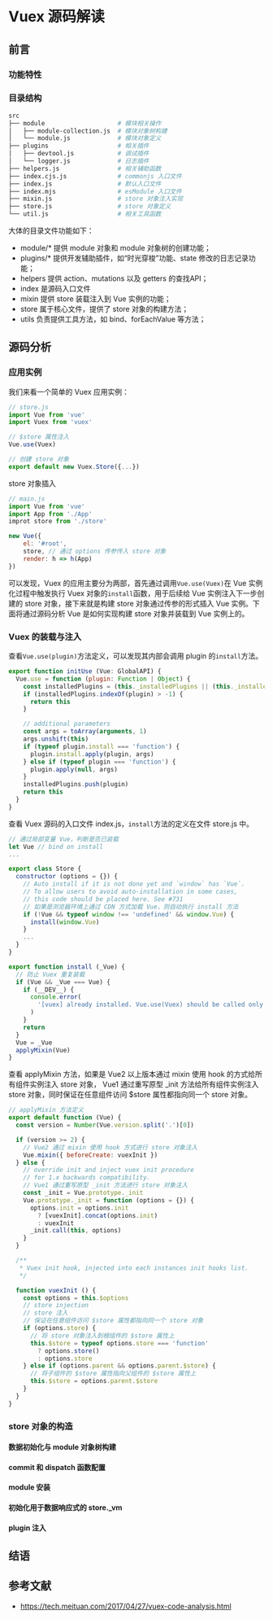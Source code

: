 # Vuex 源码解读

## 前言

### 功能特性

### 目录结构

```sh
src
├── module                    # 模块相关操作
│   ├── module-collection.js  # 模块对象树构建
│   └── module.js             # 模块对象定义
├── plugins                   # 相关插件
│   ├── devtool.js            # 调试插件
│   └── logger.js             # 日志插件
├── helpers.js                # 相关辅助函数
├── index.cjs.js              # commonjs 入口文件
├── index.js                  # 默认入口文件
├── index.mjs                 # esModule 入口文件
├── mixin.js                  # store 对象注入实现
├── store.js                  # store 对象定义
└── util.js                   # 相关工具函数
```

大体的目录文件功能如下：

* module/* 提供 module 对象和 module 对象树的创建功能；
* plugins/* 提供开发辅助插件，如“时光穿梭”功能、state 修改的日志记录功能；
* helpers 提供 action、mutations 以及 getters 的查找API；
* index 是源码入口文件
* mixin 提供 store 装载注入到 Vue 实例的功能；
* store 属于核心文件，提供了 store 对象的构建方法；
* utils 负责提供工具方法，如 bind、forEachValue 等方法；

## 源码分析

### 应用实例

我们来看一个简单的 Vuex 应用实例：

```js
// store.js
import Vue from 'vue'
import Vuex from 'vuex'

// $store 属性注入
Vue.use(Vuex)

// 创建 store 对象
export default new Vuex.Store({...})
```

store 对象插入

```js
// main.js
import Vue from 'vue'
import App from './App'
improt store from './store'

new Vue({
	el: '#root',
	store, // 通过 options 传参传入 store 对象
	render: h => h(App)
})
```

可以发现，Vuex 的应用主要分为两部，首先通过调用`Vue.use(Vuex)`在 Vue 实例化过程中触发执行 Vuex 对象的`install`函数，用于后续给 Vue  实例注入下一步创建的 store 对象，接下来就是构建 store 对象通过传参的形式插入 Vue 实例。下面将通过源码分析 Vue 是如何实现构建 store 对象并装载到 Vue 实例上的。

### Vuex 的装载与注入

查看`Vue.use(plugin)`方法定义，可以发现其内部会调用 plugin 的`install`方法。

```js
export function initUse (Vue: GlobalAPI) {
  Vue.use = function (plugin: Function | Object) {
    const installedPlugins = (this._installedPlugins || (this._installedPlugins = []))
    if (installedPlugins.indexOf(plugin) > -1) {
      return this
    }

    // additional parameters
    const args = toArray(arguments, 1)
    args.unshift(this)
    if (typeof plugin.install === 'function') {
      plugin.install.apply(plugin, args)
    } else if (typeof plugin === 'function') {
      plugin.apply(null, args)
    }
    installedPlugins.push(plugin)
    return this
  }
}
```

查看 Vuex 源码的入口文件 index.js，`install`方法的定义在文件 store.js 中。

```js
// 通过局部变量 Vue，判断是否已装载
let Vue // bind on install
...

export class Store {
  constructor (options = {}) {
    // Auto install if it is not done yet and `window` has `Vue`.
    // To allow users to avoid auto-installation in some cases,
    // this code should be placed here. See #731
    // 如果是浏览器环境上通过 CDN 方式加载 Vue，则自动执行 install 方法
    if (!Vue && typeof window !== 'undefined' && window.Vue) {
      install(window.Vue)
    }
    ...
  }
}

export function install (_Vue) {
  // 防止 Vuex 重复装载
  if (Vue && _Vue === Vue) {
    if (__DEV__) {
      console.error(
        '[vuex] already installed. Vue.use(Vuex) should be called only once.'
      )
    }
    return
  }
  Vue = _Vue
  applyMixin(Vue)
}
```

查看 applyMixin 方法，如果是 Vue2 以上版本通过 mixin 使用 hook 的方式给所有组件实例注入 store 对象， Vue1 通过重写原型 _init 方法给所有组件实例注入 store 对象，同时保证在任意组件访问 $store 属性都指向同一个 store 对象。

```js
// applyMixin 方法定义
export default function (Vue) {
  const version = Number(Vue.version.split('.')[0])

  if (version >= 2) {
    // Vue2 通过 mixin 使用 hook 方式进行 store 对象注入
    Vue.mixin({ beforeCreate: vuexInit })
  } else {
    // override init and inject vuex init procedure
    // for 1.x backwards compatibility.
    // Vue1 通过重写原型 _init 方法进行 store 对象注入
    const _init = Vue.prototype._init
    Vue.prototype._init = function (options = {}) {
      options.init = options.init
        ? [vuexInit].concat(options.init)
        : vuexInit
      _init.call(this, options)
    }
  }

  /**
   * Vuex init hook, injected into each instances init hooks list.
   */

  function vuexInit () {
    const options = this.$options
    // store injection
    // store 注入
    // 保证在任意组件访问 $store 属性都指向同一个 store 对象
    if (options.store) {
      // 将 store 对象注入到根组件的 $store 属性上
      this.$store = typeof options.store === 'function'
        ? options.store()
        : options.store
    } else if (options.parent && options.parent.$store) {
      // 将子组件的 $store 属性指向父组件的 $store 属性上
      this.$store = options.parent.$store
    }
  }
}
```

### store 对象的构造

#### 数据初始化与 module 对象树构建

#### commit 和 dispatch 函数配置

#### module 安装

#### 初始化用于数据响应式的 store._vm

#### plugin 注入

## 结语

## 参考文献

* https://tech.meituan.com/2017/04/27/vuex-code-analysis.html

